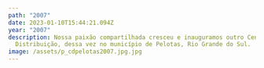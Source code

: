 ```yaml
---
path: "2007"
date: 2023-01-10T15:44:21.094Z
year: "2007"
description: Nossa paixão compartilhada cresceu e inauguramos outro Centro de
  Distribuição, dessa vez no município de Pelotas, Rio Grande do Sul.
image: /assets/p_cdpelotas2007.jpg.jpg
---
```

